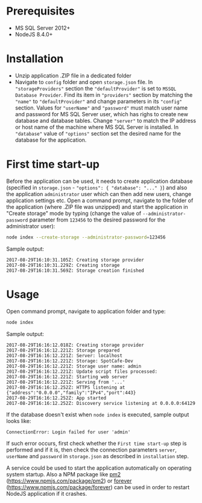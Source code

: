 # Prerequisites
* MS SQL Server 2012+
* NodeJS 8.4.0+

# Installation
* Unzip application .ZIP file in a dedicated folder 
* Navigate to ```config``` folder and open ```storage.json``` file. In ```"storageProviders"``` section the ```"defaultProvider"``` is set to ```MSSQL Database Provider```. Find its item in ```"providers"``` section by matching the ```"name"``` to ```"defaultProvider"``` and change parameters in its ```"config"``` section. Values for ```"userName"``` and ```"password"``` must match user name and password for MS SQL Server user, which has righs to create new database and database tables. Change ```"server"``` to match the IP address or host name of the machine where MS SQL Server is installed. In ```"database"``` value of ```"options"``` section set the desired name for the database for the application.

# First time start-up
Before the application can be used, it needs to create application database (specified in ```storage.json``` - ```"options": { "database": "..." }```) and also the application ```administrator``` user which can then add new users, change application settings etc. Open a command prompt, navigate to the folder of the application (where .ZIP file was unzipped) and start the application in "Create storage" mode by typing (change the value of ```--administrator-password``` parameter from ```123456``` to the desired password for the administrator user):
```bash
node index --create-storage --administrator-password=123456
```
Sample output:
```
2017-08-29T16:10:31.105Z: Creating storage provider
2017-08-29T16:10:31.229Z: Creating storage
2017-08-29T16:10:31.569Z: Storage creation finished
```

# Usage
Open command prompt, navigate to application folder and type:
```bash
node index
```
Sample output:
```
2017-08-29T16:16:12.018Z: Creating storage provider
2017-08-29T16:16:12.221Z: Storage prepared
2017-08-29T16:16:12.221Z: Server: localhost
2017-08-29T16:16:12.221Z: Storage: SpotCafe-Dev
2017-08-29T16:16:12.221Z: Storage user name: admin
2017-08-29T16:16:12.221Z: Update script files processed: 
2017-08-29T16:16:12.221Z: Starting web server
2017-08-29T16:16:12.221Z: Serving from '...'
2017-08-29T16:16:12.252Z: HTTPS listening at {"address":"0.0.0.0","family":"IPv4","port":443}
2017-08-29T16:16:12.252Z: App started
2017-08-29T16:16:12.252Z: Discovery service listening at 0.0.0.0:64129
```

If the database doesn't exist when ```node index``` is executed, sample output looks like:
```
ConnectionError: Login failed for user 'admin'
```
If such error occurs, first check whether the ```First time start-up``` step is performed and if it is, then check the connection parameters ```server```, ```userName``` and ```password``` in ```storage.json``` as described in ```installation``` step.

A service could be used to start the application automatically on operating system startup. Also a NPM package like [pm2](https://www.npmjs.com/package/pm2) (https://www.npmjs.com/package/pm2) or [forever](https://www.npmjs.com/package/forever) (https://www.npmjs.com/package/forever) can be used in order to restart NodeJS application if it crashes.